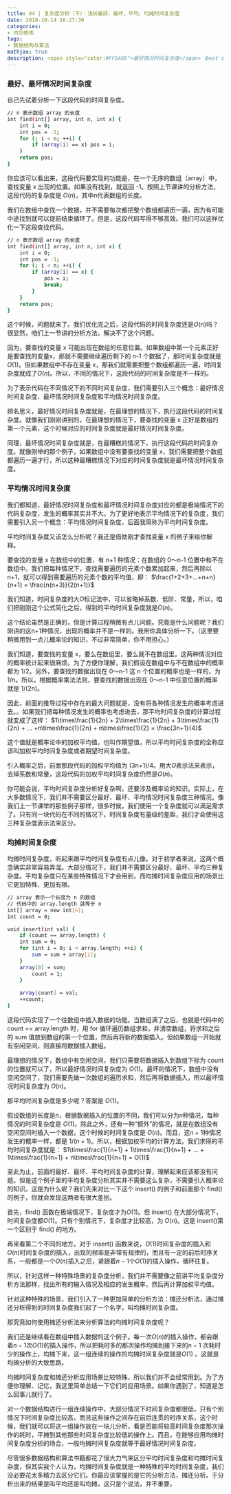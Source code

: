 ```yaml
---
title: 04 | 复杂度分析（下）：浅析最好、最坏、平均、均摊时间复杂度
date: 2018-10-14 16:27:30
categories:
- 内功修炼
tags:
- 数据结构与算法
mathjax: true
description: <span style="color:#FF5A05">最好情况时间复杂度</span>（best case time complexity）、<span style="color:#FF5A05">最坏情况时间复杂度</span>（worst case time complexity）、<span style="color:#FF5A05">平均情况时间复杂度</span>（average case time complexity）、<span style="color:#FF5A05">均摊时间复杂度</span>（amortized time complexity）。如果这几个概念你都能掌握，那对你来说，复杂度分析这部分内容就没什么大问题了。
---
```

<Contents>

### 最好、最坏情况时间复杂度
自己先试着分析一下这段代码的时间复杂度。
``` bash
// n 表示数组 array 的长度
int find(int[] array, int n, int x) {
	int i = 0;
	int pos = -1;
	for (; i < n; ++i) {
		if (array[i] == x) pos = i;
	}
	return pos;
}
```
你应该可以看出来，这段代码要实现的功能是，在一个无序的数组（array）中，查找变量 x 出现的位置。如果没有找到，就返回 -1。按照上节课讲的分析方法，这段代码的复杂度是 $O(n)$，其中$n$代表数组的长度。

我们在数组中查找一个数据，并不需要每次都把整个数组都遍历一遍，因为有可能中途找到就可以提前结束循环了。但是，这段代码写得不够高效。我们可以这样优化一下这段查找代码。
``` bash
// n 表示数组 array 的长度
int find(int[] array, int n, int x) {
	int i = 0;
	int pos = -1;
	for (; i < n; ++i) {
		if (array[i] == x) {
			pos = i;
			break;
		}
	}
	return pos;
}
```

这个时候，问题就来了。我们优化完之后，这段代码的时间复杂度还是$O(n)$吗？很显然，咱们上一节讲的分析方法，解决不了这个问题。

因为，要查找的变量 x 可能出现在数组的任意位置。如果数组中第一个元素正好是要查找的变量x，那就不需要继续遍历剩下的 n-1 个数据了，那时间复杂度就是$O(1)$。但如果数组中不存在变量 x，那我们就需要把整个数组都遍历一遍，时间复杂度就成了$O(n)$。所以，不同的情况下，这段代码的时间复杂度是不一样的。

为了表示代码在不同情况下的不同时间复杂度，我们需要引入三个概念：最好情况时间复杂度、最坏情况时间复杂度和平均情况时间复杂度。

顾名思义，最好情况时间复杂度就是，在最理想的情况下，执行这段代码的时间复杂度。就像我们刚刚讲到的，在最理想的情况下，要查找的变量 x 正好是数组的第一个元素，这个时候对应的时间复杂度就是最好情况时间复杂度。

同理，最坏情况时间复杂度就是，在最糟糕的情况下，执行这段代码的时间复杂度。就像刚举的那个例子，如果数组中没有要查找的变量 x，我们需要把整个数组都遍历一遍才行，所以这种最糟糕情况下对应的时间复杂度就是最坏情况时间复杂度。

### 平均情况时间复杂度
我们都知道，最好情况时间复杂度和最坏情况时间复杂度对应的都是极端情况下的代码复杂度，发生的概率其实并不大。为了更好地表示平均情况下的复杂度，我们需要引入另一个概念：平均情况时间复杂度，后面我简称为平均时间复杂度。

平均时间复杂度又该怎么分析呢？我还是借助刚才查找变量 x 的例子来给你解释。

要查找的变量 x 在数组中的位置，有 n+1 种情况：在数组的 0～n-1 位置中和不在数组中。我们把每种情况下，查找需要遍历的元素个数累加起来，然后再除以 n+1，就可以得到需要遍历的元素个数的平均值，即：
$\frac{1+2+3+...+n+n}{n+1} = \frac{n(n+3)}{2(n+1)}$

我们知道，时间复杂度的大$O$标记法中，可以省略掉系数、低阶、常量，所以，咱们把刚刚这个公式简化之后，得到的平均时间复杂度就是$O(n)$。

这个结论虽然是正确的，但是计算过程稍微有点儿问题。究竟是什么问题呢？我们刚讲的这n+1种情况，出现的概率并不是一样的。我带你具体分析一下。（这里要稍微用到一点儿概率论的知识，不过非常简单，你不用担心。）

我们知道，要查找的变量 x，要么在数组里，要么就不在数组里。这两种情况对应的概率统计起来很麻烦，为了方便你理解，我们假设在数组中与不在数组中的概率都为 1/2。另外，要查找的数据出现在 0～n-1 这 n 个位置的概率也是一样的，为 1/n。所以，根据概率乘法法则，要查找的数据出现在 0～n-1 中任意位置的概率就是 1/(2n)。

因此，前面的推导过程中存在的最大问题就是，没有将各种情况发生的概率考虑进去。。如果我们把每种情况发生的概率也考虑进去，那平均时间复杂度的计算过程就变成了这样：
$1\times\frac{1}{2n} + 2\times\frac{1}{2n} + 3\times\frac{1}{2n} + ... +n\times\frac{1}{2n} + n\times\frac{1}{2} = \frac{3n+1}{4}$

这个值就是概率论中的加权平均值，也叫作期望值，所以平均时间复杂度的全称应该叫加权平均时间复杂度或者期望时间复杂度。

引入概率之后，前面那段代码的加权平均值为 (3n+1)/4。用大$O$表示法来表示，去掉系数和常量，这段代码的加权平均时间复杂度仍然是$O(n)$。

你可能会说，平均时间复杂度分析好复杂啊，还要涉及概率论的知识。实际上，在大多数情况下，我们并不需要区分最好、最坏、平均情况时间复杂度三种情况。像我们上一节课举的那些例子那样，很多时候，我们使用一个复杂度就可以满足需求了。只有同一块代码在不同的情况下，时间复杂度有量级的差距，我们才会使用这三种复杂度表示法来区分。

### 均摊时间复杂度
均摊时间复杂度，听起来跟平均时间复杂度有点儿像。对于初学者来说，这两个概念确实非常容易弄混。大部分情况下，我们并不需要区分最好、最坏、平均三种复杂度。平均复杂度只在某些特殊情况下才会用到，而均摊时间复杂度应用的场景比它更加特殊、更加有限。

``` bash
// array 表示一个长度为 n 的数组
// 代码中的 array.length 就等于 n
int[] array = new int[n];
int count = 0;

void insert(int val) {
    if (count == array.length) {
    int sum = 0;
    for (int i = 0; i < array.length; ++i) {
        sum = sum + array[i];
    }
    array[0] = sum;
        count = 1;
    }
    
    array[count] = val;
    ++count;
}
```

这段代码实现了一个往数组中插入数据的功能。当数组满了之后，也就是代码中的 count == array.length 时，用 for 循环遍历数组求和，并清空数组，将求和之后的 sum 值放到数组的第一个位置，然后再将新的数据插入。但如果数组一开始就有空闲空间，则直接将数据插入数组。

最理想的情况下，数组中有空闲空间，我们只需要将数据插入到数组下标为 count 的位置就可以了，所以最好情况时间复杂度为 $O(1)$。最坏的情况下，数组中没有空闲空间了，我们需要先做一次数组的遍历求和，然后再将数据插入，所以最坏情况时间复杂度为 $O(n)$。

那平均时间复杂度是多少呢？答案是 $O(1)$。

假设数组的长度是$n$，根据数据插入的位置的不同，我们可以分为$n$种情况，每种情况的时间复杂度是 $O(1)$。除此之外，还有一种“额外”的情况，就是在数组没有空闲空间时插入一个数据，这个时候的时间复杂度是 $O(n)$。而且，这$n+1$种情况发生的概率一样，都是 $1/(n+1)$。所以，根据加权平均的计算方法，我们求得的平均时间复杂度就是：
$1\times\frac{1}{n+1} + 1\times\frac{1}{n+1} + ... + 1\times\frac{1}{n+1} + n\times\frac{1}{n+1} = O(1)$

至此为止，前面的最好、最坏、平均时间复杂度的计算，理解起来应该都没有问题。但是这个例子里的平均复杂度分析其实并不需要这么复杂，不需要引入概率论的知识。这是为什么呢？我们先来对比一下这个 insert() 的例子和前面那个 find() 的例子，你就会发现这两者有很大差别。

首先，find() 函数在极端情况下，复杂度才为$O(1)$。但 insert() 在大部分情况下，时间复杂度都$O(1)$。只有个别情况下，复杂度才比较高，为 $O(n)$。这是 insert()第一个区别于 find() 的地方。

再来看第二个不同的地方。对于 insert() 函数来说，$O(1)$时间复杂度的插入和 $O(n)$时间复杂度的插入，出现的频率是非常有规律的，而且有一定的前后时序关系，一般都是一个$O(n)$插入之后，紧跟着$n-1$个$O(1)$的插入操作，循环往复。

所以，针对这样一种特殊场景的复杂度分析，我们并不需要像之前讲平均复杂度分析方法那样，找出所有的输入情况及相应的发生概率，然后再计算加权平均值。

针对这种特殊的场景，我们引入了一种更加简单的分析方法：摊还分析法，通过摊还分析得到的时间复杂度我们起了一个名字，叫均摊时间复杂度。

那究竟如何使用摊还分析法来分析算法的均摊时间复杂度呢？

我们还是继续看在数组中插入数据的这个例子。每一次$O(n)$的插入操作，都会跟着$n-1$次$O(1)$的插入操作，所以把耗时多的那次操作均摊到接下来的$n-1$ 次耗时少的操作上，均摊下来，这一组连续的操作的均摊时间复杂度就是$O(1)$ 。这就是均摊分析的大致思路。

均摊时间复杂度和摊还分析应用场景比较特殊，所以我们并不会经常用到。为了方便你理解、记忆，我这里简单总结一下它们的应用场景。如果你遇到了，知道是怎么回事儿就行了。

对一个数据结构进行一组连续操作中，大部分情况下时间复杂度都很低，只有个别情况下时间复杂度比较高，而且这些操作之间存在前后连贯的时序关系，这个时候，我们就可以将这一组操作放在一块儿分析，看是否能将较高时间复杂度那次操作的耗时，平摊到其他那些时间复杂度比较低的操作上。而且，在能够应用均摊时间复杂度分析的场合，一般均摊时间复杂度就等于最好情况时间复杂度。

尽管很多数据结构和算法书籍都花了很大力气来区分平均时间复杂度和均摊时间复杂度，但其实我个人认为，均摊时间复杂度就是一种特殊的平均时间复杂度，我们没必要花太多精力去区分它们。你最应该掌握的是它的分析方法，摊还分析。于分析出来的结果是叫平均还是叫均摊，这只是个说法，并不重要。